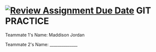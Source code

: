 [![Review Assignment Due Date](https://classroom.github.com/assets/deadline-readme-button-22041afd0340ce965d47ae6ef1cefeee28c7c493a6346c4f15d667ab976d596c.svg)](https://classroom.github.com/a/v2m7DHjm)
GIT PRACTICE
============

Teammate 1's Name: Maddison Jordan

Teammate 2's Name: ______________
